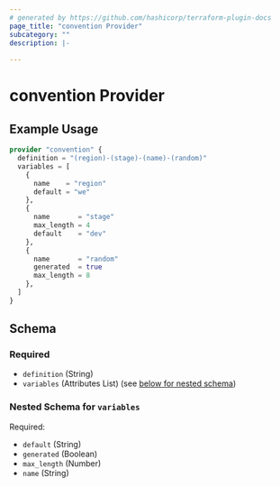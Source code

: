 ```yaml
---
# generated by https://github.com/hashicorp/terraform-plugin-docs
page_title: "convention Provider"
subcategory: ""
description: |-
  
---
```


# convention Provider



## Example Usage

```terraform
provider "convention" {
  definition = "(region)-(stage)-(name)-(random)"
  variables = [
    {
      name    = "region"
      default = "we"
    },
    {
      name       = "stage"
      max_length = 4
      default    = "dev"
    },
    {
      name       = "random"
      generated  = true
      max_length = 8
    },
  ]
}
```

<!-- schema generated by tfplugindocs -->
## Schema

### Required

- `definition` (String)
- `variables` (Attributes List) (see [below for nested schema](#nestedatt--variables))

<a id="nestedatt--variables"></a>
### Nested Schema for `variables`

Required:

- `default` (String)
- `generated` (Boolean)
- `max_length` (Number)
- `name` (String)
